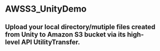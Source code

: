 # AWSS3_UnityDemo
## Upload your local directory/mutiple files created from Unity to Amazon S3 bucket via its high-level API UtilityTransfer.
